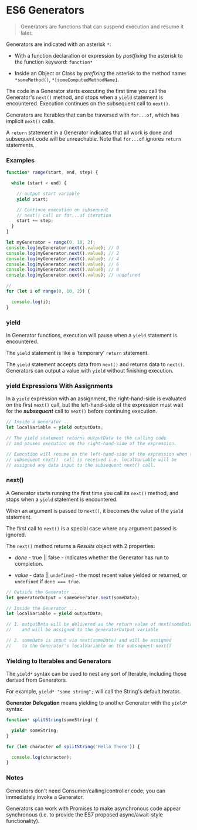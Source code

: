 # ES6 Generators

> Generators are functions that can suspend execution and resume it later.

Generators are indicated with an asterisk `*`:

- With a function declaration or expression by *postfixing* the asterisk to the function keyword: `function*`

- Inside an Object or Class by *prefixing* the asterisk to the method name: `*someMethod()`, `*[someComputedMethodName]`.

The code in a Generator starts executing the first time you call the Generator's `next()` method, and stops when a `yield` statement is encountered. Execution continues on the subsequent call to `next()`.

Generators are Iterables that can be traversed with `for...of`, which has implicit `next()` calls.

A `return` statement in a Generator indicates that all work is done and subsequent code will be unreachable. Note that `for...of` ignores `return` statements.


### Examples

```js
function* range(start, end, step) {

  while (start < end) {

    // output start variable
    yield start;

    // Continue execution on subsequent
    // next() call or for...of iteration
    start += step;
  }
}

let myGenerator = range(0, 10, 2);
console.log(myGenerator.next().value); // 0
console.log(myGenerator.next().value); // 2
console.log(myGenerator.next().value); // 4
console.log(myGenerator.next().value); // 6
console.log(myGenerator.next().value); // 8
console.log(myGenerator.next().value); // undefined

//
for (let i of range(0, 10, 2)) {

  console.log(i);
}
```


### yield

In Generator functions, execution will pause when a `yield` statement is encountered.

The `yield` statement is like a 'temporary' `return` statement.

The `yield` statement accepts data from `next()` and returns data to `next()`.
Generators can output a value with `yield` without finishing execution.


### yield Expressions With Assignments

In a `yield` expression with an assignment, the right-hand-side is evaluated on the first `next()` call, but the left-hand-side of the expression must wait for the ***subsequent*** call to `next()` before continuing execution.

```js
// Inside a Generator ...
let localVariable = yield outputData;

// The yield statement returns outputData to the calling code
// and pauses execution on the right-hand-side of the expression.

// Execution will resume on the left-hand-side of the expression when the
// subsequent next()  call is received i.e. localVariable will be
// assigned any data input to the subsequent next() call.
```


### next()

A Generator starts running the first time you call its `next()` method, and stops when a `yield` statement is encountered.

When an argument is passed to `next()`, it becomes the value of the `yield` statement.

The first call to `next()` is a special case where any argument passed is ignored.

The `next()` method returns a *Results* object with 2 properties:

- *done* - true || false - indicates whether the Generator has run to completion.

- *value* - data || `undefined` - the most recent value yielded or returned, or `undefined` if `done === true`.

```js
// Outside the Generator ...
let generatorOutput = someGenerator.next(someData);

// Inside the Generator ...
let localVariable = yield outputData;

// 1. outputData will be delivered as the return value of next(someData)
//    and will be assigned to the generatorOutput variable

// 2. someData is input via next(someData) and will be assigned
//    to the Generator's localVariable on the subsequent next()
```


### Yielding to Iterables and Generators

The `yield*` syntax can be used to nest any sort of Iterable, including those derived from Generators.

For example, `yield* "some string";` will call the String's default Iterator.

**Generator Delegation** means yielding to another Generator with the `yield*` syntax.


```js
function* splitString(someString) {

  yield* someString;
}

for (let character of splitString('Hello There')) {

  console.log(character);
}
```


### Notes

Generators don't need Consumer/calling/controller code; you can immediately invoke a Generator.

Generators can work with Promises to make asynchronous code appear synchronous (i.e. to provide the ES7 proposed async/await-style functionality).
